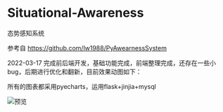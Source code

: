 # Situational-Awareness
态势感知系统

参考自 https://github.com/lw1988/PyAwearnessSystem 

2022-03-17  完成前后端开发，基础功能完成，前端整理完成，还存在一些小bug，后期进行优化和翻新，目前效果动图如下：

所有的图表都采用pyecharts，运用flask+jinjia+mysql

![预览](https://user-images.githubusercontent.com/78641812/158774575-f78de118-586f-48b0-8db2-3baaa456b2d0.gif)
